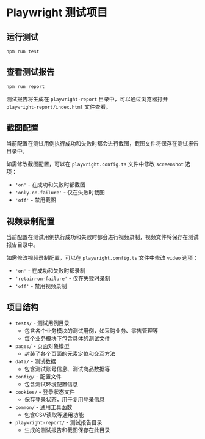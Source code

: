 # Playwright 测试项目

## 运行测试

```bash
npm run test
```

## 查看测试报告

```bash
npm run report
```

测试报告将生成在 `playwright-report` 目录中，可以通过浏览器打开 `playwright-report/index.html` 文件查看。

## 截图配置

当前配置在测试用例执行成功和失败时都会进行截图，截图文件将保存在测试报告目录中。

如需修改截图配置，可以在 `playwright.config.ts` 文件中修改 `screenshot` 选项：
- `'on'` - 在成功和失败时都截图
- `'only-on-failure'` - 仅在失败时截图
- `'off'` - 禁用截图

## 视频录制配置

当前配置在测试用例执行成功和失败时都会进行视频录制，视频文件将保存在测试报告目录中。

如需修改视频录制配置，可以在 `playwright.config.ts` 文件中修改 `video` 选项：
- `'on'` - 在成功和失败时都录制
- `'retain-on-failure'` - 仅在失败时录制
- `'off'` - 禁用视频录制

## 项目结构

- `tests/` - 测试用例目录
  - 包含各个业务模块的测试用例，如采购业务、零售管理等
  - 每个业务模块下包含具体的测试文件
- `pages/` - 页面对象模型
  - 封装了各个页面的元素定位和交互方法
- `data/` - 测试数据
  - 包含测试账号信息、测试商品数据等
- `config/` - 配置文件
  - 包含测试环境配置信息
- `cookies/` - 登录状态文件
  - 保存登录状态，用于复用登录信息
- `common/` - 通用工具函数
  - 包含CSV读取等通用功能
- `playwright-report/` - 测试报告目录
  - 生成的测试报告和截图保存在此目录